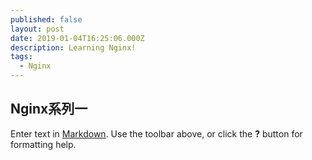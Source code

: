 ```yaml
---
published: false
layout: post
date: 2019-01-04T16:25:06.000Z
description: Learning Nginx!
tags:
  - Nginx
---
```

## Nginx系列一

Enter text in [Markdown](http://daringfireball.net/projects/markdown/). Use the toolbar above, or click the **?** button for formatting help.
